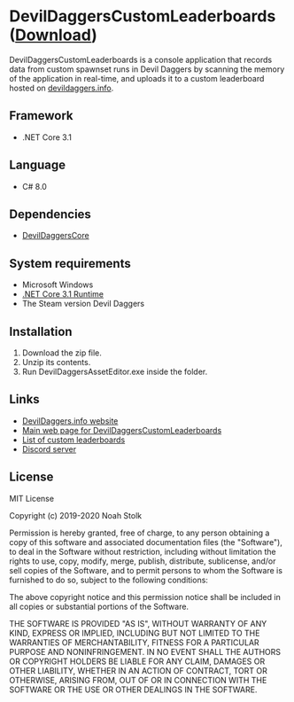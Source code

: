 # DevilDaggersCustomLeaderboards ([Download](https://devildaggers.info/api/tools/DevilDaggersCustomLeaderboards/file))
DevilDaggersCustomLeaderboards is a console application that records data from custom spawnset runs in Devil Daggers by scanning the memory of the application in real-time, and uploads it to a custom leaderboard hosted on [devildaggers.info](https://devildaggers.info).

## Framework
- .NET Core 3.1

## Language
- C# 8.0

## Dependencies
- [DevilDaggersCore](https://github.com/NoahStolk/DevilDaggersCore)

## System requirements
- Microsoft Windows
- [.NET Core 3.1 Runtime](https://dotnet.microsoft.com/download/dotnet-core/thank-you/runtime-3.1.6-windows-x64-installer)
- The Steam version Devil Daggers

## Installation
1. Download the zip file.
2. Unzip its contents.
3. Run DevilDaggersAssetEditor.exe inside the folder.

## Links
- [DevilDaggers.info website](https://devildaggers.info)
- [Main web page for DevilDaggersCustomLeaderboards](https://devildaggers.info/Tools/DevilDaggersCustomLeaderboards)
- [List of custom leaderboards](https://devildaggers.info/CustomLeaderboards)
- [Discord server](https://discord.gg/NF32j8S)

## License
MIT License

Copyright (c) 2019-2020 Noah Stolk

Permission is hereby granted, free of charge, to any person obtaining a copy
of this software and associated documentation files (the "Software"), to deal
in the Software without restriction, including without limitation the rights
to use, copy, modify, merge, publish, distribute, sublicense, and/or sell
copies of the Software, and to permit persons to whom the Software is
furnished to do so, subject to the following conditions:

The above copyright notice and this permission notice shall be included in all
copies or substantial portions of the Software.

THE SOFTWARE IS PROVIDED "AS IS", WITHOUT WARRANTY OF ANY KIND, EXPRESS OR
IMPLIED, INCLUDING BUT NOT LIMITED TO THE WARRANTIES OF MERCHANTABILITY,
FITNESS FOR A PARTICULAR PURPOSE AND NONINFRINGEMENT. IN NO EVENT SHALL THE
AUTHORS OR COPYRIGHT HOLDERS BE LIABLE FOR ANY CLAIM, DAMAGES OR OTHER
LIABILITY, WHETHER IN AN ACTION OF CONTRACT, TORT OR OTHERWISE, ARISING FROM,
OUT OF OR IN CONNECTION WITH THE SOFTWARE OR THE USE OR OTHER DEALINGS IN THE
SOFTWARE.

